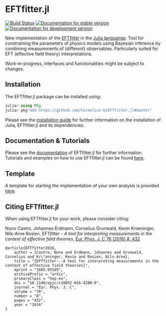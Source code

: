 
# EFTfitter.jl

[![Build Status](https://github.com/invenia/PkgTemplates.jl/workflows/CI/badge.svg)](https://github.com/Cornelius-G/EFTfitter.jl/actions)
[![Documentation for stable version](https://img.shields.io/badge/docs-stable-blue.svg)](https://Cornelius-G.github.io/EFTfitter.jl/stable)
[![Documentation for development version](https://img.shields.io/badge/docs-dev-blue.svg)](https://Cornelius-G.github.io/EFTfitter.jl/dev)


New implementation of the [EFTfitter](https://github.com/tudo-physik-e4/EFTfitterRelease) in the [Julia languange](https://julialang.org/). 
Tool for constraining the parameters of physics models using Bayesian inference by combining measurements of (different) observables.
Particularly suited for EFT (effective field theory) interpretations. 

Work-in-progress, interfaces and functionalities might be subject to changes.

## Installation
The EFTfitter.jl package can be installed using:
```julia
julia> using Pkg
julia> pkg"add https://github.com/Cornelius-G/EFTfitter.jl#master"
```

Please see the [installation guide](https://cornelius-g.github.io/EFTfitter.jl/dev/installation/) for further information on the installation of Julia, EFTfitter.jl and its dependencies.


## Documentation & Tutorials
Please see the [documentation](https://cornelius-g.github.io/EFTfitter.jl/dev/) of EFTfitter.jl for further information.\
Tutorials and examples on how to use EFTfitter.jl can be found [here](https://github.com/Cornelius-G/EFTfitter.jl/tree/dev/examples/tutorials).


## Template
A template for starting the implementation of your own analysis is provided [here](https://github.com/Cornelius-G/EFTfitter.jl/tree/dev/examples/empty_template).


## Citing EFTfitter.jl
When using EFTfitter.jl for your work, please consider citing:

Nuno Castro, Johannes Erdmann, Cornelius Grunwald, Kevin Kroeninger, Nils-Arne Rosien, *EFTfitter - A tool for interpreting measurements in the context of effective field theories*,  [Eur. Phys. J. C 76 (2016) 8, 432](https://link.springer.com/article/10.1140/epjc/s10052-016-4280-9)
```
@article{EFTfitter2016,
    author = {Castro, Nuno and Erdmann, Johannes and Grunwald, Cornelius and Kr\"oninger, Kevin and Rosien, Nils-Arne},
    title = "{EFTfitter---A tool for interpreting measurements in the context of effective field theories}",
    eprint = "1605.05585",
    archivePrefix = "arXiv",
    primaryClass = "hep-ex",
    doi = "10.1140/epjc/s10052-016-4280-9",
    journal = "Eur. Phys. J. C",
    volume = "76",
    number = "8",
    pages = "432",
    year = "2016"
}
```
